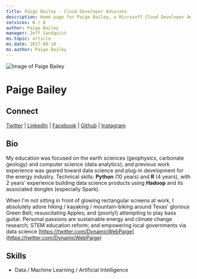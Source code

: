 ```yaml
---
title: Paige Bailey - Cloud Developer Advocate
description: Home page for Paige Bailey, a Microsoft Cloud Developer Advocate
services: N / A
author: Paige Bailey
manager: Jeff Sandquist
ms.topic: article
ms.date: 2017-09-18
ms.author: Paige Bailey
---
```


![Image of Paige Bailey](media/profiles/paige-bailey.png)

# Paige Bailey


## Connect
[Twitter](https://twitter.com/DynamicWebPaige) | [LinkedIn](https://linkedin.com/in/DynamicWebPaige) | [Facebook](https://facebook.com/DynamicWebPaige) | [Github](https://github.com/DynamicWebPaige) | [Instagram](https://www.instagram.com/DynamicWebPaige)

## Bio

My education was focused on the earth sciences (geophysics, carbonate geology) and computer science (data analytics); and previous work experience was geared toward data science and plug-in development for the energy industry. Technical skills: **Python** (10 years) and **R** (4 years), with 2 years' experience building data science products using **Hadoop** and its associated dongles (especially Spark). 

When I'm not sitting in front of glowing rectangular screens at work, I absolutely adore hiking / kayaking / mountain-biking around Texas' glorious Green Belt; resuscitating Apples; and (poorly!) attempting to play bass guitar. Personal passions are sustainable energy and climate change research; STEM education reform; and empowering local governments via data science  [https://twitter.com/DynamicWebPaige](https://twitter.com/DynamicWebPaige)

## Skills

* Data / Machine Learning / Artificial Intelligence


